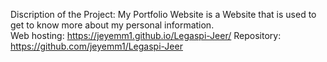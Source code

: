 Discription of the Project: My Portfolio Website is a Website that is used to get to know more about my personal information.                          
Web hosting: https://jeyemm1.github.io/Legaspi-Jeer/
Repository: https://github.com/jeyemm1/Legaspi-Jeer
